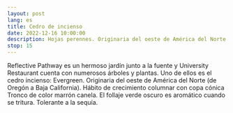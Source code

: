 ```yaml
---
layout: post
lang: es
title: Cedro de incienso
date: 2022-12-16 10:00:00
description: Hojas perennes. Originaria del oeste de América del Norte. Tolerante a la sequía.
stop: 15
---
```

Reflective Pathway es un hermoso jardín junto a la fuente y University Restaurant cuenta con numerosos árboles y plantas. Uno de ellos es el cedro incienso: Evergreen. Originaria del oeste de América del Norte (de Oregón a Baja California). Hábito de crecimiento columnar con copa cónica Tronco de color marrón canela. El follaje verde oscuro es aromático cuando se tritura. Tolerante a la sequía.

